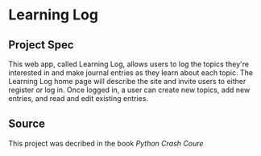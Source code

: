# Learning Log

## Project Spec

This web app, called Learning Log, allows users to log the topics they're interested in and make journal entries as they learn about each topic. The Learning Log home page will describe the site and invite users to either register or log in. Once logged in, a user can create new topics, add new entries, and read and edit existing entries.

## Source

This project was decribed in the book _Python Crash Coure_